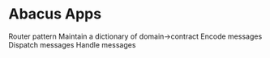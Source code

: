 # Abacus Apps

Router pattern Maintain a dictionary of domain->contract Encode messages Dispatch messages Handle messages
